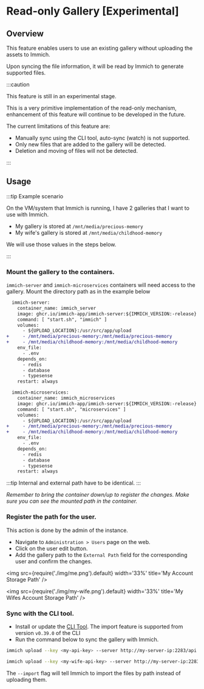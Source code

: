 # Read-only Gallery [Experimental]

## Overview
This feature enables users to use an existing gallery without uploading the assets to Immich.

Upon syncing the file information, it will be read by Immich to generate supported files.

:::caution

This feature is still in an experimental stage.

This is a very primitive implementation of the read-only mechanism, enhancement of this feature will continue to be developed in the future.

The current limitations of this feature are:

- Manually sync using the CLI tool, auto-sync (watch) is not supported.
- Only new files that are added to the gallery will be detected. 
- Deletion and moving of files will not be detected.

:::

## Usage

:::tip Example scenario

On the VM/system that Immich is running, I have 2 galleries that I want to use with Immich.

* My gallery is stored at `/mnt/media/precious-memory`
* My wife's gallery is stored at `/mnt/media/childhood-memory`

We will use those values in the steps below.

:::

### Mount the gallery to the containers.

`immich-server` and `immich-microservices` containers will need access to the gallery. Mount the directory path as in the example below

```diff title="docker-compose.yml"
  immich-server:
    container_name: immich_server
    image: ghcr.io/immich-app/immich-server:${IMMICH_VERSION:-release}
    command: [ "start.sh", "immich" ]
    volumes:
      - ${UPLOAD_LOCATION}:/usr/src/app/upload
+     - /mnt/media/precious-memory:/mnt/media/precious-memory
+     - /mnt/media/childhood-memory:/mnt/media/childhood-memory
    env_file:
      - .env
    depends_on:
      - redis
      - database
      - typesense
    restart: always

  immich-microservices:
    container_name: immich_microservices
    image: ghcr.io/immich-app/immich-server:${IMMICH_VERSION:-release}
    command: [ "start.sh", "microservices" ]
    volumes:
      - ${UPLOAD_LOCATION}:/usr/src/app/upload
+     - /mnt/media/precious-memory:/mnt/media/precious-memory
+     - /mnt/media/childhood-memory:/mnt/media/childhood-memory
    env_file:
      - .env
    depends_on:
      - redis
      - database
      - typesense
    restart: always
```
:::tip
Internal and external path have to be identical.
:::

*Remember to bring the container down/up to register the changes. Make sure you can see the mounted path in the container.*

### Register the path for the user.

This action is done by the admin of the instance.

- Navigate to `Administration > Users` page on the web. 
- Click on the user edit button.
- Add the gallery path to the `External Path` field for the corresponding user and confirm the changes.

<img src={require('./img/me.png').default} width='33%' title='My Account Storage Path' />

<img src={require('./img/my-wife.png').default} width='33%' title='My Wifes Account Storage Path' />


### Sync with the CLI tool.

- Install or update the [CLI Tool](/docs/features/bulk-upload.md). The import feature is supported from version `v0.39.0` of the CLI
- Run the command below to sync the gallery with Immich. 
  
```bash title="Import my gallery"
immich upload --key <my-api-key> --server http://my-server-ip:2283/api /mnt/media/precious-memory --recursive --import
```


```bash title="Import my wife gallery"
immich upload --key <my-wife-api-key> --server http://my-server-ip:2283/api /mnt/media/childhood-memory --recursive --import
```

The `--import` flag will tell Immich to import the files by path instead of uploading them.
